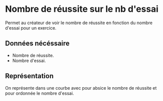 # Nombre de réussite sur le nb d'essai

Permet au créateur de voir le nombre de réussite en fonction du nombre d'essai pour un exercice.

## Données nécéssaire

* Nombre de réussite.
* Nombre d'essai.

## Représentation

On représente dans une courbe avec pour absice le nombre de réussite et pour ordonnée le nombre d'essai.

<!--- 
Author : Jordan
Validator :
-->